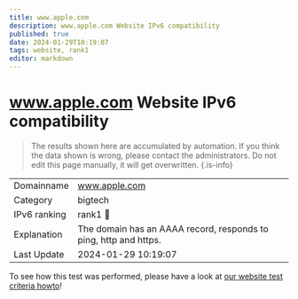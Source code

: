 ```yaml
---
title: www.apple.com
description: www.apple.com Website IPv6 compatibility
published: true
date: 2024-01-29T10:19:07
tags: website, rank1
editor: markdown
---
```


# www.apple.com Website IPv6 compatibility

> The results shown here are accumulated by automation. If you think the data shown is wrong, please contact the administrators. 
> Do not edit this page manually, it will get overwritten.
{.is-info}


|   |   |
| - | - |
| Domainname | www.apple.com
| Category | bigtech |
| IPv6 ranking | rank1 :1st_place_medal: |
| Explanation | The domain has an AAAA record, responds to ping, http and https. |
| Last Update | 2024-01-29 10:19:07 |

To see how this test was performed, please have a look at [our website test criteria howto](/howto/testcriteria/website)!

